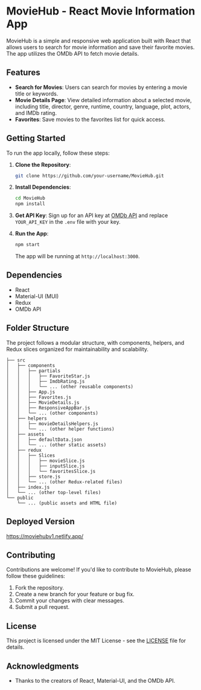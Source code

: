 # MovieHub - React Movie Information App

MovieHub is a simple and responsive web application built with React that allows users to search for movie information and save their favorite movies. The app utilizes the OMDb API to fetch movie details.

## Features

- **Search for Movies**: Users can search for movies by entering a movie title or keywords.
- **Movie Details Page**: View detailed information about a selected movie, including title, director, genre, runtime, country, language, plot, actors, and IMDb rating.
- **Favorites**: Save movies to the favorites list for quick access.

## Getting Started

To run the app locally, follow these steps:

1. **Clone the Repository**:

   ```bash
   git clone https://github.com/your-username/MovieHub.git
   ```

2. **Install Dependencies**:

   ```bash
   cd MovieHub
   npm install
   ```

3. **Get API Key**:
   Sign up for an API key at [OMDb API](https://www.omdbapi.com/apikey.aspx) and replace `YOUR_API_KEY` in the `.env` file with your key.

4. **Run the App**:

   ```bash
   npm start
   ```

   The app will be running at `http://localhost:3000`.

## Dependencies

- React
- Material-UI (MUI)
- Redux
- OMDb API

## Folder Structure

The project follows a modular structure, with components, helpers, and Redux slices organized for maintainability and scalability.

```
├── src
│   ├── components
│   │   ├── partials
│   │   │   ├── FavoriteStar.js
│   │   │   ├── ImdbRating.js
│   │   │   └── ... (other reusable components)
│   │   ├── App.js
│   │   ├── Favorites.js
│   │   ├── MovieDetails.js
│   │   ├── ResponsiveAppBar.js
│   │   └── ... (other components)
│   ├── helpers
│   │   ├── movieDetailsHelpers.js
│   │   └── ... (other helper functions)
│   ├── assets
│   │   ├── defaultData.json
│   │   └── ... (other static assets)
│   ├── redux
│   │   ├── Slices
│   │   │   ├── movieSlice.js
│   │   │   ├── inputSlice.js
│   │   │   └── favoritesSlice.js
│   │   ├── store.js
│   │   └── ... (other Redux-related files)
│   ├── index.js
│   └── ... (other top-level files)
└── public
    └── ... (public assets and HTML file)
```

## Deployed Version

https://moviehubv1.netlify.app/

## Contributing

Contributions are welcome! If you'd like to contribute to MovieHub, please follow these guidelines:

1. Fork the repository.
2. Create a new branch for your feature or bug fix.
3. Commit your changes with clear messages.
4. Submit a pull request.

## License

This project is licensed under the MIT License - see the [LICENSE](LICENSE) file for details.

## Acknowledgments

- Thanks to the creators of React, Material-UI, and the OMDb API.
